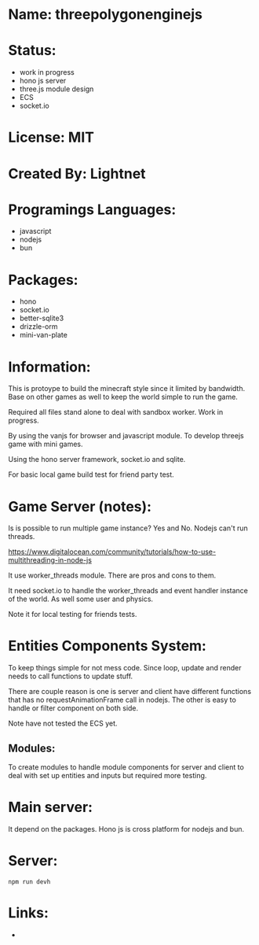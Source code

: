 # Name: threepolygonenginejs

# Status:
 * work in progress
 * hono js server
 * three.js module design
 * ECS
 * socket.io

# License: MIT

# Created By: Lightnet

# Programings Languages:
 * javascript
 * nodejs
 * bun

# Packages:
 * hono
 * socket.io
 * better-sqlite3
 * drizzle-orm
 * mini-van-plate

# Information:

  This is protoype to build the minecraft style since it limited by bandwidth. Base on other games as well to keep the world simple to run the game.
  
  Required all files stand alone to deal with sandbox worker. Work in progress.
  
  By using the vanjs for browser and javascript module. To develop threejs game with mini games.
  
  Using the hono server framework, socket.io and sqlite.

  For basic local game build test for friend party test.

# Game Server (notes):
 Is is possible to run multiple game instance? Yes and No. Nodejs can't run threads.

 https://www.digitalocean.com/community/tutorials/how-to-use-multithreading-in-node-js

 It use worker_threads module. There are pros and cons to them.

 It need socket.io to handle the worker_threads and event handler instance of the world. As well some user and physics.
 
  Note it for local testing for friends tests.

# Entities Components System:
 To keep things simple for not mess code. Since loop, update and render needs to call functions to update stuff.

 There are couple reason is one is server and client have different functions that has no requestAnimationFrame call in nodejs. The other is easy to handle or filter component on both side.

 Note have not tested the ECS yet.

## Modules:
 To create modules to handle module components for server and client to deal with set up entities and inputs but required more testing.

# Main server:
 It depend on the packages.
 Hono js is cross platform for nodejs and bun.

# Server:
```
npm run devh
```

# Links:
 * 